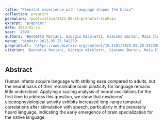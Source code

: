 ```yaml
---
title: "Prenatal experience with language shapes the brain"
collection: preprint
permalink: /publication/2023-05-25-prenatal-bioRxiv
excerpt: 'preprint'
date: 2023-05-25
year: '2023'
authors: 'Bendetta Mariani, Giorgio Nicoletti, Giacomo Barzon, Maía Clemencia Ortíz Barajas, Mohinish Shukla, Ramon Guevara, Samir Suweis, Judit Gervain'
venue: 'bioRxiv 2023.05.25.542259'
preprinturl: 'https://www.biorxiv.org/content/10.1101/2023.05.25.542259.abstract'
citation: 'Bendetta Mariani, Giorgio Nicoletti, Giacomo Barzon, Maía Clemencia Ortíz Barajas, Mohinish Shukla, Ramon Guevara, Samir Suweis, Judit Gervain. Prenatal experience with language shapes the brain. bioRxiv 2023.05.25.542259 (2023).'
---
```


## Abstract
Human infants acquire language with striking ease compared to adults, but the neural basis of their remarkable brain plasticity for language remains little understood. Applying a scaling analysis of neural oscillations for the first time to address this question, we show that newborns' electrophysiological activity exhibits increased long-range temporal correlations after stimulation with speech, particularly in the prenatally heard language, indicating the early emergence of brain specialization for the native language.
